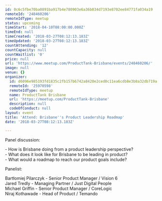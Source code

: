 ```yaml
---
id: 0c6c5fbe70ba0891ba917b4e780903e6a36b034d7193e8702ee84771fa034a19
remoteId: '248460206'
remoteIdType: meetup
status: upcoming
timeStart: '2018-04-10T08:00:00.000Z'
timeEnd: null
timeCreated: '2018-03-27T08:12:13.183Z'
timeUpdated: '2018-03-27T08:12:13.183Z'
countAttending: '12'
countCapacity: null
countWaitlist: '0'
price: null
url: 'https://www.meetup.com/ProductTank-Brisbane/events/248460206/'
image: null
venue: {}
organizer:
  id: d6096e985193fd1835c2fb157b6742a8420e2ced0c11ea6cdb8e3b8a32db719a
  remoteId: '25970598'
  remoteIdType: meetup
  name: ProductTank Brisbane
  url: 'https://meetup.com/ProductTank-Brisbane'
  description: null
  codeOfConduct: null
layout: event
title: 'Attend: Brisbane''s Product Leadership Roadmap'
date: '2018-03-27T08:12:13.183Z'

---
```

<p>Panel discussion:</p> <p>- How is Brisbane doing from a product leadership perspective?<br/>- What does it look like for Brisbane to be leading in product?<br/>- What would a roadmap to reach our product goals include?</p> <p>Panelist:</p> <p>Bartłomiej Pilarczyk - Senior Product Manager / Vision 6<br/>Jared Tredly - Managing Partner / Just Digital People<br/>Michael Griffin - Senior Product Manager / CoreLogic<br/>Niraj Kothawade - Head of Product / Temando</p>
